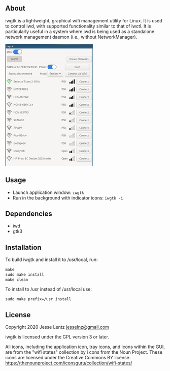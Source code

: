 ## About
iwgtk is a lightweight, graphical wifi management utility for Linux. It is used to control
iwd, with supported functionality similar to that of iwctl. It is particularly useful in
a system where iwd is being used as a standalone network management daemon (i.e., without
NetworkManager).

![Screenshot](screenshot/station.png)

## Usage
* Launch application window: `iwgtk`
* Run in the background with indicator icons: `iwgtk -i`

## Dependencies
* iwd
* gtk3

## Installation
To build iwgtk and install it to /usr/local, run:

```
make
sudo make install
make clean
```

To install to /usr instead of /usr/local use:
```
sudo make prefix=/usr install
```

## License
Copyright 2020 Jesse Lentz <jesselnz@gmail.com>

iwgtk is licensed under the GPL version 3 or later.

All icons, including the application icon, tray icons, and icons within the GUI, are from
the "wifi states" collection by i cons from the Noun Project. These icons are licensed
under the Creative Commons BY license.
<https://thenounproject.com/iconsguru/collection/wifi-states/>
